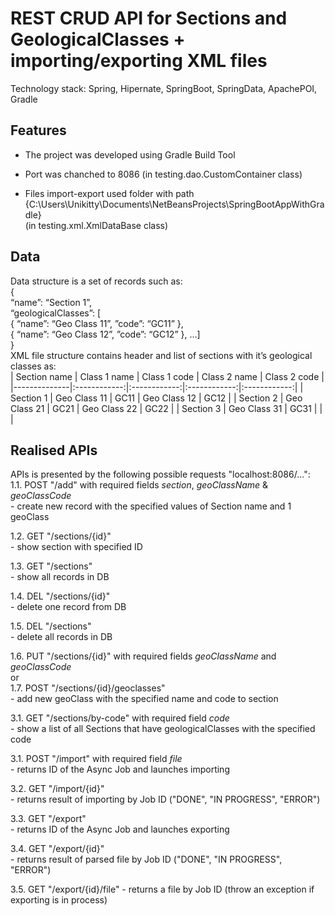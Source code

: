 # REST CRUD API for Sections and GeologicalClasses + importing/exporting XML files  
Technology stack: Spring, Hipernate, SpringBoot, SpringData, ApachePOI, Gradle

## Features  
  * The project was developed using Gradle Build Tool  

  * Port was chanched to 8086 (in testing.dao.CustomContainer class)  

  * Files import-export used folder with path {C:\\Users\\Unikitty\\Documents\\NetBeansProjects\\SpringBootAppWithGradle}   
  (in testing.xml.XmlDataBase class)  
  
## Data  

  Data structure is a set of records such as:  
	{  
  “name”: “Section 1”,  
  “geologicalClasses”: [  
    { “name”: “Geo Class 11”, ”code”: “GC11” },  
    { “name”: “Geo Class 12”, ”code”: “GC12” }, ...]  
	}  
	XML file structure contains header and list of sections with it’s geological classes as:  
| Section name | Class 1 name | Class 1 code | Class 2 name | Class 2 code | 
|--------------|:------------:|:------------:|:------------:|:------------:|
|   Section 1  | Geo Class 11 |     GC11     | Geo Class 12 |    GC12      |
|   Section 2  | Geo Class 21 |     GC21     | Geo Class 22 |    GC22      |
|   Section 3  | Geo Class 31 |     GC31     |              |              |

## Realised APIs
   APIs is presented by the following possible requests "localhost:8086/...":  
  1.1. POST "/add" with required fields _section_, _geoClassName_ & _geoClassCode_  
       - create new record with the specified values of Section name and 1 geoClass  

  1.2. GET "/sections/{id}"   
       - show section with specified ID   

  1.3. GET "/sections"   
       - show all records in DB   

  1.4. DEL "/sections/{id}"   
       - delete one record from DB  

  1.5. DEL "/sections"  
       - delete all records in DB  

  1.6. PUT "/sections/{id}" with required fields _geoClassName_ and _geoClassCode_   
or   
  1.7. POST "/sections/{id}/geoclasses"   
       - add new geoClass with the specified name and code to section   

  3.1. GET "/sections/by-code" with required field _code_   
       - show a list of all Sections that have geologicalClasses with the specified code   

  3.1. POST "/import" with required field _file_   
       - returns ID of the Async Job and launches importing   

  3.2. GET "/import/{id}"   
       - returns result of importing by Job ID ("DONE", "IN PROGRESS", "ERROR")  

  3.3. GET "/export"   
       - returns ID of the Async Job and launches exporting   

  3.4. GET "/export/{id}"  
     - returns result of parsed file by Job ID ("DONE", "IN PROGRESS", "ERROR")    

  3.5. GET "/export/{id}/file" 
     - returns a file by Job ID (throw an exception if exporting is in process)  
  
